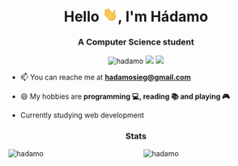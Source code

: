 <h1 align="center">Hello <img src="https://raw.githubusercontent.com/lhenrique42/lhenrique42/master/gifs/Hi.gif" width="30px">, I'm Hádamo</h1>
<h3 align="center">A Computer Science student</h3>


<p align="center"> <img src="https://komarev.com/ghpvc/?username=hadamo" alt="hadamo" />
<a href="https://www.linkedin.com/in/hadamo/"><img src="https://img.shields.io/badge/LinkedIn-informational?logo=linkedin"/></a>
<a href="mailto:hadamosieg@gmail.com" target="_blank"><img src="http://img.shields.io/badge/Gmail-informational?color=darkred&logo=gmail&logoColor=white"/></a>
</p>



- 📫 You can reache me at **hadamosieg@gmail.com**

- :smile: My hobbies are **programming :computer:, reading :books: and playing :video_game:**

- Currently studying web development




<h3 align="center">Stats</h3>

<p width="100%">
<img width="47%" align="left" src="https://github-readme-stats.vercel.app/api/top-langs/?username=hadamo&layout=compact&hide=html" alt="hadamo" />
<img width="47%" align="right" src="https://github-readme-stats.vercel.app/api?username=hadamo&show_icons=true" alt="hadamo" />
</p>
